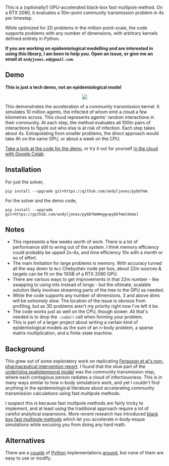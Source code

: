 This is a (optionally!) GPU-accelerated black-box fast multipole method. On a RTX 2080, it evaluates a 10m-point community transmission problem in 4s per timestep.

While optimized for 2D problems in the million-point-scale, the code supports problems with any number of dimensions, with arbitrary kernels defined entirely in Python.

**If you are working on epidemiological modelling and are interested in using this library, I am keen to help you. Open an issue, or give me an email at `andyjones.ed@gmail.com`.**

## Demo

**This is just a tech demo, not an epidemiological model**

<p align="center"><img src="pybbfmm/demo/demo.gif"></p>

This demonstrates the acceleration of a community transmission kernel. It simulates 10 million agents, the infected of whom emit a cloud a few kilometres across. This cloud represents agents' random interactions in their community. At each step, the method evaluates all 100tn pairs of interactions to figure out who else is at risk of infection. Each step takes about 4s. Extrapolating from smaller problems, the direct approach would take 4h on the same GPU, or about a week on the CPU.

[Take a look at the code for the demo](pybbfmm/demo/__init__.py), or try it out for yourself [in the cloud with Google Colab](https://colab.research.google.com/drive/1Xsmru2czbfVpzGc1e5IW8BOgLmJXBUmN).

## Installation
For just the solver,
```
pip install --upgrade git+https://github.com/andyljones/pybbfmm
```
For the solver and the demo code,
```
pip install --upgrade git+https://github.com/andyljones/pybbfmm#egg=pybbfmm[demo]
```

## Notes
* This represents a few weeks worth of work. There is a lot of performance still to wring out of the system. I think memory efficiency could probably be upped 2x-4x, and time efficiency 10x with a month or so of effort.
* The main limitation for large problems is memory. With accuracy turned all the way down to `N=1` Chebyshev node per box, about 22m sources & targets can be fit on the 10GB of a RTX 2080 GPU.
* There are various ways to get improvements in that 22m number - like swapping to using ints instead of longs - but the ultimate, scalable solution likely involves streaming parts of the tree to the GPU as needed.
* While the code supports any number of dimensions, 3 and above dims will be _extremely_ slow. The location of the issue is obvious from profiling, but as 3D problems aren't my priority right now I've left it be. 
* The code works just as well on the CPU, though slower. All that's needed is to drop the `.cuda()` call when forming your problem.
* This is part of a larger project about writing a certain kind of epidemiological models as the sum of an n-body problem, a sparse matrix multiplication, and a finite-state machine.

## Background
This grew out of some exploratory work on replicating [Ferguson et al's non-pharmaceutical intervention report](https://www.imperial.ac.uk/media/imperial-college/medicine/sph/ide/gida-fellowships/Imperial-College-COVID19-NPI-modelling-16-03-2020.pdf). I found that the slow part of the [underlying spatiotemporal model](https://static-content.springer.com/esm/art%3A10.1038%2Fnature04795/MediaObjects/41586_2006_BFnature04795_MOESM28_ESM.pdf) was the community transmission step, where each contagious person radiates a cloud of infectiousness. This is in many ways similar to how n-body simulations work, and yet I couldn't find anything in the epidemiological literature about accelerating community transmission calculations using fast multipole methods.

I suspect this is because fast multipole methods are fairly tricky to implement, and at least using the traditional approach require a lot of careful analytical expansions. More recent research has introduced [black box fast multipole methods](https://mc.stanford.edu/cgi-bin/images/f/fa/Darve_bbfmm_2009.pdf) which let you accelerate n-body-esque simulations while excusing you from doing any hard math.

## Alternatives
There are a [couple](https://github.com/sivaramambikasaran/BBFMM2D) of [Python](https://github.com/DrFahdSiddiqui/bbFMM2D-Python) implementations [around](https://github.com/ruoxi-wang/PBBFMM3D), but none of them are easy to use or modify.
